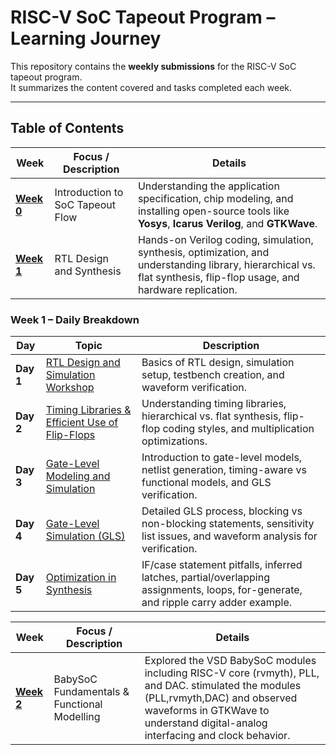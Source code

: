 # RISC-V SoC Tapeout Program – Learning Journey

This repository contains the **weekly submissions** for the RISC-V SoC tapeout program.  
It summarizes the content covered and tasks completed each week.

---

##  Table of Contents

| Week | Focus / Description | Details |
|------|-------------------|---------|
| [**Week 0**](/Week0) | Introduction to SoC Tapeout Flow | Understanding the application specification, chip modeling, and installing open-source tools like **Yosys**, **Icarus Verilog**, and **GTKWave**. |
| [**Week 1**](/Week2) |RTL Design and Synthesis | Hands-on Verilog coding, simulation, synthesis, optimization, and understanding library, hierarchical vs. flat synthesis, flip-flop usage, and hardware replication. |

### Week 1 – Daily Breakdown

| Day | Topic | Description |
|-----|-------|------------|
| **Day 1** | [RTL Design and Simulation Workshop](/Week1/Day1) | Basics of RTL design, simulation setup, testbench creation, and waveform verification. |
| **Day 2** | [Timing Libraries & Efficient Use of Flip-Flops](/Week1/Day2) | Understanding timing libraries, hierarchical vs. flat synthesis, flip-flop coding styles, and multiplication optimizations. |
| **Day 3** | [Gate-Level Modeling and Simulation](/Week1/Day3) | Introduction to gate-level models, netlist generation, timing-aware vs functional models, and GLS verification. |
| **Day 4** | [Gate-Level Simulation (GLS)](/Week1/Day4) | Detailed GLS process, blocking vs non-blocking statements, sensitivity list issues, and waveform analysis for verification. |
| **Day 5** | [Optimization in Synthesis](/Week1/Day5) | IF/case statement pitfalls, inferred latches, partial/overlapping assignments, loops, for-generate, and ripple carry adder example. |

| Week | Focus / Description | Details |
|------|-------------------|---------|
| [**Week 2**](/Week2) | BabySoC Fundamentals & Functional Modelling | Explored the VSD BabySoC modules including RISC-V core (rvmyth), PLL, and DAC. stimulated the modules (PLL,rvmyth,DAC) and observed waveforms in GTKWave to understand digital-analog interfacing and clock behavior. |

